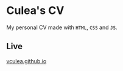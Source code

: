 # Culea's CV

My personal CV made with `HTML`, `CSS` and `JS`.

## Live

[vculea.github.io](https://vculea.github.io/)
